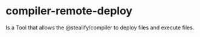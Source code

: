 # compiler-remote-deploy
Is a Tool that allows the @stealify/compiler to deploy files and execute files.
